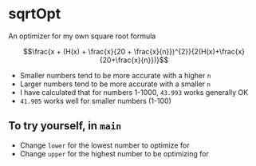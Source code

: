 # sqrtOpt
An optimizer for my own square root formula

```math
\frac{x + (H(x) + \frac{x}{20 + \frac{x}{n}})^{2}}{2(H(x)+\frac{x}{20+\frac{x}{n}})}
```

- Smaller numbers tend to be more accurate with a higher `n`
- Larger numbers tend to be more accurate with a smaller `n`
- I have calculated that for numbers 1-1000, `43.993` works generally OK
- `41.905` works well for smaller numbers (1-100)
## To try yourself, in `main`
- Change `lower` for the lowest number to optimize for
- Change `upper` for the highest number to be optimizing for
